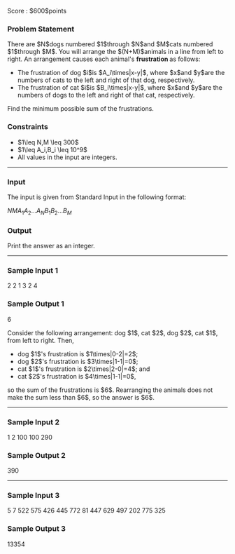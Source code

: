 
<div>

<span>

<span>

<p>
Score : $600$points
</p>

<div>

<section>

### **Problem Statement**

<p>
There are $N$dogs numbered $1$through $N$and $M$cats numbered $1$through $M$.
You will arrange the $(N+M)$animals in a line from left to right.
An arrangement causes each animal's 
<strong>
frustration
</strong>
as follows:
</p>

<ul>

<li>
The frustration of dog $i$is $A_i\times|x-y|$, where $x$and $y$are the numbers of cats to the left and right of that dog, respectively.
</li>

<li>
The frustration of cat $i$is $B_i\times|x-y|$, where $x$and $y$are the numbers of dogs to the left and right of that cat, respectively.
</li>

</ul>

<p>
Find the minimum possible sum of the frustrations.
</p>

</section>

</div>

<div>

<section>

### **Constraints**

<ul>

<li>
$1\leq N,M \leq 300$
</li>

<li>
$1\leq A_i,B_i \leq 10^9$
</li>

<li>
All values in the input are integers.
</li>

</ul>

</section>

</div>

---

<div>

<div>

<section>

### **Input**

<p>
The input is given from Standard Input in the following format:
</p>

<div>

$N$$M$$A_1$$A_2$$\ldots$$A_N$$B_1$$B_2$$\ldots$$B_M$
</div>

</section>

</div>

<div>

<section>

### **Output**

<p>
Print the answer as an integer.
</p>

</section>

</div>

</div>

---

<div>

<section>

### **Sample Input 1**

<div>

2 2
1 3
2 4

</div>

</section>

</div>

<div>

<section>

### **Sample Output 1**

<div>

6

</div>

<p>
Consider the following arrangement: dog $1$, cat $2$, dog $2$, cat $1$, from left to right.  Then,
</p>

<ul>

<li>
dog $1$'s frustration is $1\times|0-2|=2$;
</li>

<li>
dog $2$'s frustration is $3\times|1-1|=0$;
</li>

<li>
cat $1$'s frustration is $2\times|2-0|=4$; and
</li>

<li>
cat $2$'s frustration is $4\times|1-1|=0$,
</li>

</ul>

<p>
so the sum of the frustrations is $6$.  Rearranging the animals does not make the sum less than $6$, so the answer is $6$.
</p>

</section>

</div>

---

<div>

<section>

### **Sample Input 2**

<div>

1 2
100
100 290

</div>

</section>

</div>

<div>

<section>

### **Sample Output 2**

<div>

390

</div>

</section>

</div>

---

<div>

<section>

### **Sample Input 3**

<div>

5 7
522 575 426 445 772
81 447 629 497 202 775 325

</div>

</section>

</div>

<div>

<section>

### **Sample Output 3**

<div>

13354

</div>

</section>

</div>

</span>

</span>

</div>
